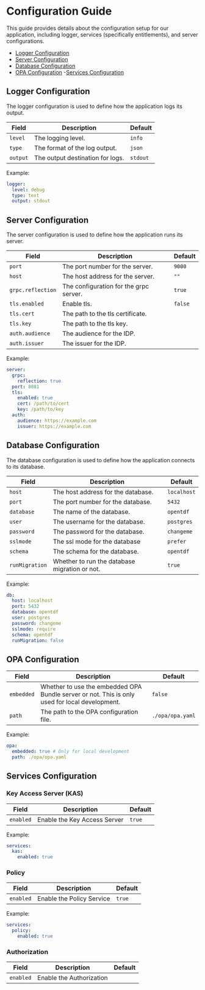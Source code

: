 # Configuration Guide

This guide provides details about the configuration setup for our application, including logger, services (specifically entitlements), and server configurations.

- [Logger Configuration](#logger-configuration)
- [Server Configuration](#server-configuration)
- [Database Configuration](#database-configuration)
- [OPA Configuration](#opa-configuration)
-[Services Configuration](#services-configuration)

## Logger Configuration

The logger configuration is used to define how the application logs its output.

| Field | Description | Default |
| --- | --- | --- |
| `level` | The logging level. | `info` |
| `type` | The format of the log output. | `json` |
| `output` | The output destination for logs. | `stdout` |

Example:

```yaml
logger:
  level: debug
  type: text
  output: stdout
```

## Server Configuration

The server configuration is used to define how the application runs its server.

| Field | Description | Default |
| --- | --- | --- |
| `port` | The port number for the server. | `9000` |
| `host` | The host address for the server. | `""` |
| `grpc.reflection` | The configuration for the grpc server. | `true` |
| `tls.enabled` | Enable tls. | `false` |
| `tls.cert` | The path to the tls certificate. | |
| `tls.key` | The path to the tls key. | |
| `auth.audience` | The audience for the IDP. | |
| `auth.issuer` | The issuer for the IDP. | |

Example:

```yaml
server:
  grpc:
    reflection: true
  port: 8081
  tls:
    enabled: true
    cert: /path/to/cert
    key: /path/to/key
  auth:
    audience: https://example.com
    issuer: https://example.com
```

## Database Configuration

The database configuration is used to define how the application connects to its database.

| Field | Description | Default |
| --- | --- | --- |
| `host` | The host address for the database. | `localhost` |
| `port` | The port number for the database. | `5432` |
| `database` | The name of the database. | `opentdf` |
| `user` | The username for the database. | `postgres` |
| `password` | The password for the database. | `changeme` |
| `sslmode` | The ssl mode for the database | `prefer` |
| `schema` | The schema for the database. | `opentdf` |
| `runMigration` | Whether to run the database migration or not. | `true` |

Example:

```yaml
db:
  host: localhost
  port: 5432
  database: opentdf
  user: postgres
  password: changeme
  sslmode: require
  schema: opentdf
  runMigration: false
```

## OPA Configuration

| Field | Description | Default |
| --- | --- | --- |
| `embedded` | Whether to use the embedded OPA Bundle server or not. This is only used for local development. | `false` |
| `path` | The path to the OPA configuration file. | `./opa/opa.yaml` |

Example:

```yaml
opa:
  embedded: true # Only for local development
  path: ./opa/opa.yaml
```

## Services Configuration

### Key Access Server (KAS)

| Field | Description | Default |
| --- | --- | --- |
| `enabled` | Enable the Key Access Server | `true` |

Example:

```yaml
services:
  kas:
    enabled: true
```

### Policy

| Field | Description | Default |
| --- | --- | --- |
| `enabled` | Enable the Policy Service | `true` |

Example:

```yaml
services:
  policy:
    enabled: true
```

### Authorization

| Field | Description | Default |
| --- | --- | --- |
| `enabled` | Enable the Authorization
